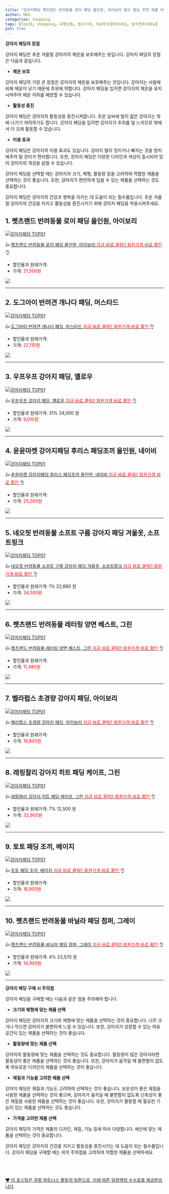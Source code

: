 ```yaml
---
title: "강아지패딩 펫츠랜드 반려동물 로이 패딩 올인원, 아이보리 필수 필요 추천 제품 비교 최저 가격 비교 장점 구매가이드"
author: NEO.
categories: shopping
tags: [Top10, shopping, 유행상품, 필수구매, 지금바로클릭하세요, 놓치면후회해요]
pin: true
---
```

**강아지 패딩의 장점**

강아지 패딩은 추운 겨울철 강아지의 체온을 보호해주는 옷입니다. 강아지 패딩의 장점은 다음과 같습니다.

* **체온 보호**

강아지 패딩의 가장 큰 장점은 강아지의 체온을 보호해주는 것입니다. 강아지는 사람에 비해 체온이 낮기 때문에 추위에 약합니다. 강아지 패딩을 입히면 강아지의 체온을 유지시켜주어 체온 저하를 예방할 수 있습니다.

* **활동성 증진**

강아지 패딩은 강아지의 활동성을 증진시켜줍니다. 추운 날씨에 털이 얇은 강아지는 밖에 나가기 꺼려하기도 합니다. 강아지 패딩을 입히면 강아지가 추위를 덜 느끼므로 밖에서 더 오래 활동할 수 있습니다.

* **미용 효과**

강아지 패딩은 강아지의 미용 효과도 있습니다. 강아지 털이 엉키거나 빠지는 것을 방지해주어 털 관리가 편리합니다. 또한, 강아지 패딩은 다양한 디자인과 색상이 출시되어 있어 강아지의 개성을 살릴 수 있습니다.

강아지 패딩을 선택할 때는 강아지의 크기, 체형, 활동량 등을 고려하여 적합한 제품을 선택하는 것이 좋습니다. 또한, 강아지가 편안하게 입을 수 있는 제품을 선택하는 것도 중요합니다.

강아지 패딩은 강아지의 건강과 행복을 지키는 데 도움이 되는 필수품입니다. 추운 겨울철 강아지의 건강을 지키고 활동성을 증진시키기 위해 강아지 패딩을 착용시켜주세요.

   

## 1. 펫츠랜드 반려동물 로이 패딩 올인원, 아이보리

[![강아지패딩 TOP01](https://thumbnail9.coupangcdn.com/thumbnails/remote/490x490ex/image/retail/images/7453391944319449-97a8ada2-a6f6-468d-9eae-68f6afc3a1cb.jpg)](https://link.coupang.com/re/AFFSDP?lptag=AF3617701&subid=GithubCoopas&pageKey=6905776955&traceid=V0-153&itemId=16624078795&vendorItemId=83808617187)


👍 [펫츠랜드 반려동물 로이 패딩 올인원, 아이보리 <font color=red> 지금 바로 클릭!! 회원가격 바로 확인 </font> ](https://link.coupang.com/re/AFFSDP?lptag=AF3617701&subid=GithubCoopas&pageKey=6905776955&traceid=V0-153&itemId=16624078795&vendorItemId=83808617187) 👌 


- 할인율과 원래가격: 
- 가격: <span style='color:red'>21,500원</span>

[![](/discount_price.png)](https://link.coupang.com/re/AFFSDP?lptag=AF3617701&subid=GithubCoopas&pageKey=6905776955&traceid=V0-153&itemId=16624078795&vendorItemId=83808617187)

---


   

## 2. 도그아이 반려견 개나다 패딩, 머스타드

[![강아지패딩 TOP01](https://thumbnail9.coupangcdn.com/thumbnails/remote/490x490ex/image/retail/images/2973236474323274-1784fc1d-6486-4e77-b95b-d36ada254b0a.jpg)](https://link.coupang.com/re/AFFSDP?lptag=AF3617701&subid=GithubCoopas&pageKey=6989042682&traceid=V0-153&itemId=17099630579&vendorItemId=5513496057)


👍 [도그아이 반려견 개나다 패딩, 머스타드 <font color=red> 지금 바로 클릭!! 회원가격 바로 확인 </font> ](https://link.coupang.com/re/AFFSDP?lptag=AF3617701&subid=GithubCoopas&pageKey=6989042682&traceid=V0-153&itemId=17099630579&vendorItemId=5513496057) 👌 


- 할인율과 원래가격: 
- 가격: <span style='color:red'>22,110원</span>

[![](/discount_price.png)](https://link.coupang.com/re/AFFSDP?lptag=AF3617701&subid=GithubCoopas&pageKey=6989042682&traceid=V0-153&itemId=17099630579&vendorItemId=5513496057)

---


   

## 3. 우프우프 강아지 패딩, 옐로우

[![강아지패딩 TOP01](https://thumbnail10.coupangcdn.com/thumbnails/remote/490x490ex/image/vendor_inventory/7bb4/b19668b399d485dfb2e253a41fac47c26c637227d81de8c9fe245b62e065.jpg)](https://link.coupang.com/re/AFFSDP?lptag=AF3617701&subid=GithubCoopas&pageKey=311634369&traceid=V0-153&itemId=983546433&vendorItemId=87714171641)


👍 [우프우프 강아지 패딩, 옐로우 <font color=red> 지금 바로 클릭!! 회원가격 바로 확인 </font> ](https://link.coupang.com/re/AFFSDP?lptag=AF3617701&subid=GithubCoopas&pageKey=311634369&traceid=V0-153&itemId=983546433&vendorItemId=87714171641) 👌 


- 할인율과 원래가격: 31%  34,000   원
- 가격: <span style='color:red'>9,010원</span>

[![](/discount_price.png)](https://link.coupang.com/re/AFFSDP?lptag=AF3617701&subid=GithubCoopas&pageKey=311634369&traceid=V0-153&itemId=983546433&vendorItemId=87714171641)

---


   

## 4. 윤윤마켓 강아지패딩 후리스 패딩조끼 올인원, 네이비

[![강아지패딩 TOP01](https://thumbnail10.coupangcdn.com/thumbnails/remote/490x490ex/image/vendor_inventory/da99/65be7c72fca79192281735ea51e5cd27ec16fed0b15e939817d5aebcb591.jpg)](https://link.coupang.com/re/AFFSDP?lptag=AF3617701&subid=GithubCoopas&pageKey=7729961846&traceid=V0-153&itemId=20769094772&vendorItemId=87839081005)


👍 [윤윤마켓 강아지패딩 후리스 패딩조끼 올인원, 네이비 <font color=red> 지금 바로 클릭!! 회원가격 바로 확인 </font> ](https://link.coupang.com/re/AFFSDP?lptag=AF3617701&subid=GithubCoopas&pageKey=7729961846&traceid=V0-153&itemId=20769094772&vendorItemId=87839081005) 👌 


- 할인율과 원래가격: 
- 가격: <span style='color:red'>25,000원</span>

[![](/discount_price.png)](https://link.coupang.com/re/AFFSDP?lptag=AF3617701&subid=GithubCoopas&pageKey=7729961846&traceid=V0-153&itemId=20769094772&vendorItemId=87839081005)

---


   

## 5. 네오핏 반려동물 소프트 구름 강아지 패딩 겨울옷, 소프트핑크

[![강아지패딩 TOP01](https://thumbnail6.coupangcdn.com/thumbnails/remote/490x490ex/image/vendor_inventory/1925/253ac53d83178e7b7354cdc59cf93c65ca38b865a23dffae26cd77fe30b3.jpg)](https://link.coupang.com/re/AFFSDP?lptag=AF3617701&subid=GithubCoopas&pageKey=7676025233&traceid=V0-153&itemId=20490347876&vendorItemId=87568973612)


👍 [네오핏 반려동물 소프트 구름 강아지 패딩 겨울옷, 소프트핑크 <font color=red> 지금 바로 클릭!! 회원가격 바로 확인 </font> ](https://link.coupang.com/re/AFFSDP?lptag=AF3617701&subid=GithubCoopas&pageKey=7676025233&traceid=V0-153&itemId=20490347876&vendorItemId=87568973612) 👌 


- 할인율과 원래가격: 1%  22,660   원
- 가격: <span style='color:red'>34,500원</span>

[![](/discount_price.png)](https://link.coupang.com/re/AFFSDP?lptag=AF3617701&subid=GithubCoopas&pageKey=7676025233&traceid=V0-153&itemId=20490347876&vendorItemId=87568973612)

---


   

## 6. 펫츠랜드 반려동물 레터링 양면 베스트, 그린

[![강아지패딩 TOP01](https://thumbnail6.coupangcdn.com/thumbnails/remote/490x490ex/image/retail/images/59418076930453-b5faa749-e772-4801-96bd-78e7bef184c1.jpg)](https://link.coupang.com/re/AFFSDP?lptag=AF3617701&subid=GithubCoopas&pageKey=1159838509&traceid=V0-153&itemId=2136378913&vendorItemId=70134827819)


👍 [펫츠랜드 반려동물 레터링 양면 베스트, 그린 <font color=red> 지금 바로 클릭!! 회원가격 바로 확인 </font> ](https://link.coupang.com/re/AFFSDP?lptag=AF3617701&subid=GithubCoopas&pageKey=1159838509&traceid=V0-153&itemId=2136378913&vendorItemId=70134827819) 👌 


- 할인율과 원래가격: 
- 가격: <span style='color:red'>11,480원</span>

[![](/discount_price.png)](https://link.coupang.com/re/AFFSDP?lptag=AF3617701&subid=GithubCoopas&pageKey=1159838509&traceid=V0-153&itemId=2136378913&vendorItemId=70134827819)

---


   

## 7. 벨라펍스 초경량 강아지 패딩, 아이보리

[![강아지패딩 TOP01](https://thumbnail7.coupangcdn.com/thumbnails/remote/490x490ex/image/retail/images/3831045544652628-9c496422-c725-4bc1-8091-24ae04ddc14b.jpg)](https://link.coupang.com/re/AFFSDP?lptag=AF3617701&subid=GithubCoopas&pageKey=322550981&traceid=V0-153&itemId=1033206776&vendorItemId=5483172777)


👍 [벨라펍스 초경량 강아지 패딩, 아이보리 <font color=red> 지금 바로 클릭!! 회원가격 바로 확인 </font> ](https://link.coupang.com/re/AFFSDP?lptag=AF3617701&subid=GithubCoopas&pageKey=322550981&traceid=V0-153&itemId=1033206776&vendorItemId=5483172777) 👌 


- 할인율과 원래가격: 
- 가격: <span style='color:red'>19,800원</span>

[![](/discount_price.png)](https://link.coupang.com/re/AFFSDP?lptag=AF3617701&subid=GithubCoopas&pageKey=322550981&traceid=V0-153&itemId=1033206776&vendorItemId=5483172777)

---


   

## 8. 래핑찰리 강아지 히트 패딩 케이프, 그린

[![강아지패딩 TOP01](https://thumbnail9.coupangcdn.com/thumbnails/remote/490x490ex/image/rs_quotation_api/ioaoarbo/25b07b5abe304cad99156f1d83010f11.jpg)](https://link.coupang.com/re/AFFSDP?lptag=AF3617701&subid=GithubCoopas&pageKey=7597820572&traceid=V0-153&itemId=20091362753&vendorItemId=87186724289)


👍 [래핑찰리 강아지 히트 패딩 케이프, 그린 <font color=red> 지금 바로 클릭!! 회원가격 바로 확인 </font> ](https://link.coupang.com/re/AFFSDP?lptag=AF3617701&subid=GithubCoopas&pageKey=7597820572&traceid=V0-153&itemId=20091362753&vendorItemId=87186724289) 👌 


- 할인율과 원래가격: 7%  12,500   원
- 가격: <span style='color:red'>32,900원</span>

[![](/discount_price.png)](https://link.coupang.com/re/AFFSDP?lptag=AF3617701&subid=GithubCoopas&pageKey=7597820572&traceid=V0-153&itemId=20091362753&vendorItemId=87186724289)

---


   

## 9. 토토 패딩 조끼, 베이지

[![강아지패딩 TOP01](https://thumbnail6.coupangcdn.com/thumbnails/remote/490x490ex/image/retail/images/7454443175557494-b150483e-a341-4071-a00f-f6d691ec36b7.jpg)](https://link.coupang.com/re/AFFSDP?lptag=AF3617701&subid=GithubCoopas&pageKey=6905777390&traceid=V0-153&itemId=16624081096&vendorItemId=83808619630)


👍 [토토 패딩 조끼, 베이지 <font color=red> 지금 바로 클릭!! 회원가격 바로 확인 </font> ](https://link.coupang.com/re/AFFSDP?lptag=AF3617701&subid=GithubCoopas&pageKey=6905777390&traceid=V0-153&itemId=16624081096&vendorItemId=83808619630) 👌 


- 할인율과 원래가격: 
- 가격: <span style='color:red'>16,900원</span>

[![](/discount_price.png)](https://link.coupang.com/re/AFFSDP?lptag=AF3617701&subid=GithubCoopas&pageKey=6905777390&traceid=V0-153&itemId=16624081096&vendorItemId=83808619630)

---


   

## 10. 펫츠랜드 반려동물 바닐라 패딩 점퍼, 그레이

[![강아지패딩 TOP01](https://thumbnail8.coupangcdn.com/thumbnails/remote/490x490ex/image/retail/images/59559466163223-53156485-200a-42da-acd4-76398042f8de.jpg)](https://link.coupang.com/re/AFFSDP?lptag=AF3617701&subid=GithubCoopas&pageKey=1159838332&traceid=V0-153&itemId=2136378726&vendorItemId=70134827708)


👍 [펫츠랜드 반려동물 바닐라 패딩 점퍼, 그레이 <font color=red> 지금 바로 클릭!! 회원가격 바로 확인 </font> ](https://link.coupang.com/re/AFFSDP?lptag=AF3617701&subid=GithubCoopas&pageKey=1159838332&traceid=V0-153&itemId=2136378726&vendorItemId=70134827708) 👌 


- 할인율과 원래가격: 4%  23,570   원
- 가격: <span style='color:red'>14,900원</span>

[![](/discount_price.png)](https://link.coupang.com/re/AFFSDP?lptag=AF3617701&subid=GithubCoopas&pageKey=1159838332&traceid=V0-153&itemId=2136378726&vendorItemId=70134827708)

---
**강아지 패딩 구매 시 주의점**

강아지 패딩을 구매할 때는 다음과 같은 점을 주의해야 합니다.

* **크기와 체형에 맞는 제품 선택**

강아지 패딩은 강아지의 크기와 체형에 맞는 제품을 선택하는 것이 중요합니다. 너무 크거나 작으면 강아지가 불편하게 느낄 수 있습니다. 또한, 강아지가 성장할 수 있는 여유 공간이 있는 제품을 선택하는 것이 좋습니다.

* **활동량에 맞는 제품 선택**

강아지의 활동량에 맞는 제품을 선택하는 것도 중요합니다. 활동량이 많은 강아지라면 활동성이 좋은 제품을 선택하는 것이 좋습니다. 또한, 강아지가 움직일 때 불편함이 없도록 여유로운 디자인의 제품을 선택하는 것이 좋습니다.

* **재질과 기능을 고려한 제품 선택**

강아지 패딩은 재질과 기능도 고려하여 선택하는 것이 좋습니다. 보온성이 좋은 재질을 사용한 제품을 선택하는 것이 좋으며, 강아지가 움직일 때 불편함이 없도록 신축성이 좋은 재질을 사용한 제품을 선택하는 것이 좋습니다. 또한, 강아지가 활동할 때 필요한 기능이 있는 제품을 선택하는 것도 좋습니다.

* **가격을 고려한 제품 선택**

강아지 패딩의 가격은 제품의 디자인, 재질, 기능 등에 따라 다양합니다. 예산에 맞는 제품을 선택하는 것이 중요합니다.

강아지 패딩은 강아지의 건강을 지키고 활동성을 증진시키는 데 도움이 되는 필수품입니다. 강아지 패딩을 구매할 때는 위의 주의점을 고려하여 적합한 제품을 선택하세요.<br><br><br><br><br> [ ❤  이 포스팅은 쿠팡 파트너스 활동의 일환으로, 이에 따른 일정액의 수수료를 제공받습니다](https://link.coupang.com/a/bcEFyh)